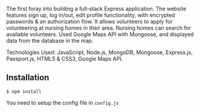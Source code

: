 The first foray into building a full-stack Express application. The website features sign up, log in/out, edit profile functionality, with encrypted passwords & an authorization flow. It allows volunteers to apply for volunteering at nursing homes in their area. Nursing homes can search for available volunteers. Used Google Maps API with Mongoose, and displayed data from the database in the map.

Technologies Used: JavaScript, Node.js, MongoDB, Mongoose, Express.js, Passport.js, HTML5 & CSS3, Google Maps API.

## Installation

```
$ npm install
```
You need to setup the config file in `config.js`

